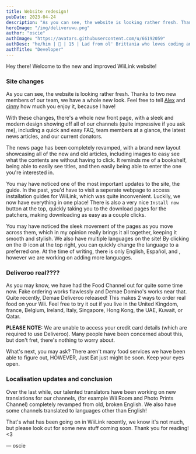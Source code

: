 ```yaml
---
title: Website redesign!
pubDate: 2023-04-24
description: "As you can see, the website is looking rather fresh. Thanks to two new members of our team, we have a whole new look. "
heroImage: "/img/deliveruwu.png"
author: "oscie"
authImage: "https://avatars.githubusercontent.com/u/66192059"
authDesc: "he/him | 🏴󠁧󠁢󠁥󠁮󠁧󠁿 | 15 | Lad from ol' Brittania who loves coding and everything Splatoon related. May or may not own one too many squid plushies..."
authTitle: "Developer"
---
```


Hey there! Welcome to the new and improved WiiLink website!

### Site changes

As you can see, the website is looking rather fresh. Thanks to two new members of our team, we have a whole new look. Feel free to tell [Alex](https://github.com/Humanoidear) and [cinny](https://github.com/cn223) how much you enjoy it, because I have!

With these changes, there's a whole new front page, with a sleek and modern design showing off all of our channels (quite impressive if you ask me), including a quick and easy FAQ, team members at a glance, the latest news articles, and our current donators.

The news page has been completely revamped, with a brand new layout showcasing all of the new and old articles, including images to easy see what the contents are without having to click. It reminds me of a bookshelf, being able to easily see titles, and then easily being able to enter the one you're interested in.

You may have noticed one of the most important updates to the site, the guide. In the past, you'd have to visit a seperate webpage to access installation guides for WiiLink, which was quite inconvenient. Luckily, we now have everything in one place! There is also a very nice `Install now` button at the top, quickly taking you to the download pages for the patchers, making downloading as easy as a couple clicks.

You may have noticed the sleek movement of the pages as you move across them, which in my opinion really brings it all together, keeping it smooth and stylish. We also have multiple languages on the site! By clicking on the 🌐 icon at the top right, you can quickly change the language to a preferred one. At the time of writing, there is only English, Español, and , however we are working on adding more languages.

### Deliveroo real????

As you may know, we have had the Food Channel out for quite some time now. Fake ordering works flawlessly and Demae Domino's works near that. Quite recently, Demae Deliveroo released! This makes 2 ways to order real food on your Wii. Feel free to try it out if you live in the United Kingdom, france, Belgium, Ireland, Italy, Singapore, Hong Kong, the UAE, Kuwait, or Qatar.

**PLEASE NOTE:** We are unable to access your credit card details (which are required to use Deliveroo). Many people have been concerned about this, but don't fret, there's nothing to worry about.

What's next, you may ask? There aren't many food services we have been able to figure out, HOWEVER, Just Eat just might be soon. Keep your eyes open.

### Localisation updates and conclusion

Over the last while, our talented translators have been working on new translations for our channels, (for example Wii Room and Photo Prints Channel) completely revamped from old, broken English. We also have some channels translated to languages other than English!

That's what has been going on in WiiLink recently, we know it's not much, but please look out for some new stuff coming soon. Thank you for reading! <3

&mdash; oscie
